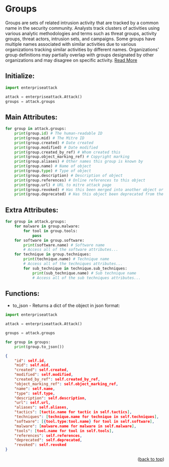 # Groups

Groups are sets of related intrusion activity that are tracked by a common name in the security community. Analysts track clusters of activities using various analytic methodologies and terms such as threat groups, activity groups, threat actors, intrusion sets, and campaigns. Some groups have multiple names associated with similar activities due to various organizations tracking similar activities by different names. Organizations' group definitions may partially overlap with groups designated by other organizations and may disagree on specific activity. [Read More](https://attack.mitre.org/groups/)

## Initialize:

```py
import enterpriseattack

attack = enterpriseattack.Attack()
groups = attack.groups
```

## Main Attributes:
```py
for group in attack.groups:
    print(group.id) # The human-readable ID
    print(group.mid) # The Mitre ID
    print(group.created) # Date created
    print(group.modified) # Date modified
    print(group.created_by_ref) # Whom created this
    print(group.object_marking_ref) # Copyright marking
    print(group.aliases) # Other names this group is known by
    print(group.name) # Name of object
    print(group.type) # Type of object
    print(group.description) # Description of object
    print(group.references) # Online references to this object
    print(group.url) # URL to mitre attack page
    print(group.revoked) # Has this been merged into another object or not
    print(group.deprecated) # Has this object been deprecated from the framework
```

## Extra Attributes:
```py
for group in attack.groups:
    for malware in group.malware:
        for tool in group.tools:
            pass
    for software in group.software:
        print(software.name) # Software name
        # Access all of the software attributes...
    for technique in group.techniques:
        print(technique.name) # Technique name
        # Access all of the techniques attributes...
        for sub_technique in technique.sub_techniques:
            print(sub_technique.name) # Sub technique name
            # Access all of the sub techniques attributes...
```

## Functions:

* to_json - Returns a dict of the object in json format:

```py
import enterpriseattack

attack = enterpriseattack.Attack()

groups = attack.groups

for group in groups:
    print(group.to_json())
```

```json
{
    "id": self.id,
    "mid": self.mid,
    "created": self.created,
    "modified": self.modified,
    "created_by_ref": self.created_by_ref,
    "object_marking_ref": self.object_marking_ref,
    "name": self.name,
    "type": self.type,
    "description": self.description,
    "url": self.url,
    "aliases": self.aliases,
    "tactics": [tactic.name for tactic in self.tactics],
    "techniques": [technique.name for technique in self.techniques],
    "software": [{tool.type:tool.name} for tool in self.software],
    "malware": [malware.name for malware in self.malware],
    "tools": [tool.name for tool in self.tools],
    "references": self.references,
    "deprecated": self.deprecated,
    "revoked": self.revoked
}
```

<p align="right">(<a href="#top">back to top</a>)</p>
